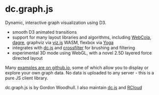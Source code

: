 # dc.graph.js

Dynamic, interactive graph visualization using D3.

* smooth D3 animated transitions
* support for many layout libraries and algorithms, including [WebCola](http://marvl.infotech.monash.edu/webcola/), [dagre](https://github.com/cpettitt/dagre), graphviz via [viz.js](https://github.com/mdaines/viz.js/) WASM, flexbox via [Yoga](https://yogalayout.com/) 
* integrates with [dc.js](http://dc-js.github.io/dc.js/) and [crossfilter](http://crossfilter.github.io/crossfilter/) for brushing and filtering
* experimental 3D mode using WebGL, with a novel 2.5D layered force directed layout

Many [examples are on github.io](http://dc-js.github.io/dc.graph.js), some of which allow you to display or explore your own graph data. No data is uploaded to any server - this is a pure JS client library.

dc.graph.js is by Gordon Woodhull. I also maintain [dc.js](https://github.com/dc-js/dc.js) and [RCloud](https://github.com/att/rcloud)
